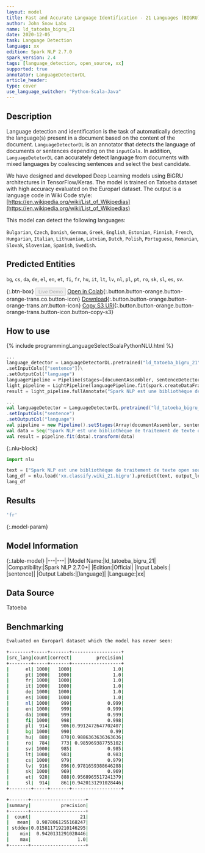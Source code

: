 ```yaml
---
layout: model
title: Fast and Accurate Language Identification - 21 Languages (BIGRU)
author: John Snow Labs
name: ld_tatoeba_bigru_21
date: 2020-12-05
task: Language Detection
language: xx
edition: Spark NLP 2.7.0
spark_version: 2.4
tags: [language_detection, open_source, xx]
supported: true
annotator: LanguageDetectorDL
article_header:
type: cover
use_language_switcher: "Python-Scala-Java"
---
```


## Description

Language detection and identification is the task of automatically detecting the language(s) present in a document based on the content of the document. ``LanguageDetectorDL`` is an annotator that detects the language of documents or sentences depending on the ``inputCols``. In addition, ``LanguageDetetorDL`` can accurately detect language from documents with mixed languages by coalescing sentences and select the best candidate.

We have designed and developed Deep Learning models using BiGRU architectures in TensorFlow/Keras. The model is trained on Tatoeba dataset with high accuracy evaluated on the Europarl dataset. The output is a language code in Wiki Code style: [https://en.wikipedia.org/wiki/List_of_Wikipedias](https://en.wikipedia.org/wiki/List_of_Wikipedias)

This model can detect the following languages:

`Bulgarian`, `Czech`, `Danish`, `German`, `Greek`, `English`, `Estonian`, `Finnish`, `French`, `Hungarian`, `Italian`, `Lithuanian`, `Latvian`, `Dutch`, `Polish`, `Portuguese`, `Romanian`, `Slovak`, `Slovenian`, `Spanish`, `Swedish`.

## Predicted Entities

`bg`, `cs`, `da`, `de`, `el`, `en`, `et`, `fi`, `fr`, `hu`, `it`, `lt`, `lv`, `nl`, `pl`, `pt`, `ro`, `sk`, `sl`, `es`, `sv`.

{:.btn-box}
<button class="button button-orange" disabled>Live Demo</button>
[Open in Colab](https://githubtocolab.com/JohnSnowLabs/spark-nlp-workshop/blob/master/jupyter/annotation/english/language-detection/Language_Detection_and_Indentification.ipynb){:.button.button-orange.button-orange-trans.co.button-icon}
[Download](https://s3.amazonaws.com/auxdata.johnsnowlabs.com/public/models/ld_tatoeba_bigru_21_xx_2.7.0_2.4_1607183021248.zip){:.button.button-orange.button-orange-trans.arr.button-icon}
[Copy S3 URI](s3://auxdata.johnsnowlabs.com/public/models/ld_tatoeba_bigru_21_xx_2.7.0_2.4_1607183021248.zip){:.button.button-orange.button-orange-trans.button-icon.button-copy-s3}

## How to use

<div class="tabs-box" markdown="1">
{% include programmingLanguageSelectScalaPythonNLU.html %}

```python
...
language_detector = LanguageDetectorDL.pretrained("ld_tatoeba_bigru_21", "xx")\
.setInputCols(["sentence"])\
.setOutputCol("language")
languagePipeline = Pipeline(stages=[documentAssembler, sentenceDetector, language_detector])
light_pipeline = LightPipeline(languagePipeline.fit(spark.createDataFrame([['']]).toDF("text")))
result = light_pipeline.fullAnnotate("Spark NLP est une bibliothèque de traitement de texte open source pour le traitement avancé du langage naturel pour les langages de programmation Python, Java et Scala.")
```

```scala
...
val languageDetector = LanguageDetectorDL.pretrained("ld_tatoeba_bigru_21", "xx")
.setInputCols("sentence")
.setOutputCol("language")
val pipeline = new Pipeline().setStages(Array(documentAssembler, sentenceDetector, languageDetector))
val data = Seq("Spark NLP est une bibliothèque de traitement de texte open source pour le traitement avancé du langage naturel pour les langages de programmation Python, Java et Scala.").toDF("text")
val result = pipeline.fit(data).transform(data)
```

{:.nlu-block}
```python
import nlu

text = ["Spark NLP est une bibliothèque de traitement de texte open source pour le traitement avancé du langage naturel pour les langages de programmation Python, Java et Scala."]
lang_df = nlu.load('xx.classify.wiki_21.bigru').predict(text, output_level='sentence')
lang_df
```

</div>

## Results

```bash
'fr'
```

{:.model-param}
## Model Information

{:.table-model}
|---|---|
|Model Name:|ld_tatoeba_bigru_21|
|Compatibility:|Spark NLP 2.7.0+|
|Edition:|Official|
|Input Labels:|[sentence]|
|Output Labels:|[language]|
|Language:|xx|

## Data Source

Tatoeba

## Benchmarking

```bash
Evaluated on Europarl dataset which the model has never seen:

+--------+-----+-------+------------------+
|src_lang|count|correct|         precision|
+--------+-----+-------+------------------+
|      el| 1000|   1000|               1.0|
|      pt| 1000|   1000|               1.0|
|      fr| 1000|   1000|               1.0|
|      it| 1000|   1000|               1.0|
|      de| 1000|   1000|               1.0|
|      es| 1000|   1000|               1.0|
|      nl| 1000|    999|             0.999|
|      en| 1000|    999|             0.999|
|      da| 1000|    999|             0.999|
|      fi| 1000|    998|             0.998|
|      pl|  914|    906|0.9912472647702407|
|      bg| 1000|    990|              0.99|
|      hu|  880|    870|0.9886363636363636|
|      ro|  784|    773| 0.985969387755102|
|      sv| 1000|    985|             0.985|
|      lt| 1000|    983|             0.983|
|      cs| 1000|    979|             0.979|
|      lv|  916|    896|0.9781659388646288|
|      sk| 1000|    969|             0.969|
|      et|  928|    888|0.9568965517241379|
|      sl|  914|    861|0.9420131291028446|
+--------+-----+-------+------------------+

+-------+--------------------+
|summary|           precision|
+-------+--------------------+
|  count|                  21|
|   mean|  0.9878061255168247|
| stddev|0.015811719210146295|
|    min|  0.9420131291028446|
|    max|                 1.0|
+-------+--------------------+

```